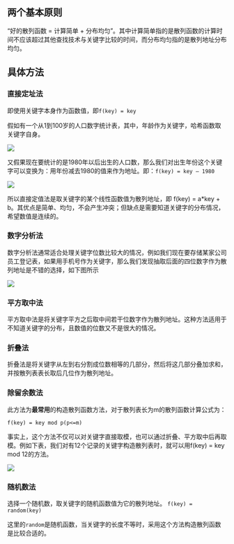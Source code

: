 ## 两个基本原则

“好的散列函数 = 计算简单 + 分布均匀”。其中计算简单指的是散列函数的计算时间不应该超过其他查找技术与关键字比较的时间，而分布均匀指的是散列地址分布均匀。

## 具体方法

### 直接定址法

即使用关键字本身作为函数值，即`f(key) = key`

假如有一个从1到100岁的人口数字统计表，其中，年龄作为关键字，哈希函数取关键字自身。 

![](https://youpaiyun.zongqilive.cn/image/006tKfTcly1g0ewn3huiaj30k00bwdg4.jpg)

又假果现在要统计的是1980年以后出生的人口数，那么我们对出生年份这个关键字可以变换为：用年份减去1980的值来作为地址。即：`f(key) = key – 1980 `

![](https://youpaiyun.zongqilive.cn/image/006tKfTcly1g0ewnsu33oj30k00aajrp.jpg)

所以直接定值法是取关键字的某个线性函数值为散列地址，即 f(key) = a*key + b。其优点是简单、均匀，不会产生冲突；但缺点是需要知道关键字的分布情况，希望数值是连续的。

### 数字分析法

数字分析法通常适合处理关键字位数比较大的情况，例如我们现在要存储某家公司员工登记表，如果用手机号作为关键字，那么我们发现抽取后面的四位数字作为散列地址是不错的选择，如下图所示 

![](https://youpaiyun.zongqilive.cn/image/006tKfTcly1g0ewou5ovmj30k0047glm.jpg)

### 平方取中法

平方取中法是将关键字平方之后取中间若干位数字作为散列地址。这种方法适用于不知道关键字的分布，且数值的位数又不是很大的情况。

### 折叠法

折叠法是将关键字从左到右分割成位数相等的几部分，然后将这几部分叠加求和，并按散列表表长取后几位作为散列地址。

### 除留余数法

此方法为**最常用**的构造散列函数方法，对于散列表长为m的散列函数计算公式为： 

`f(key) = key mod p(p<=m)`

事实上，这个方法不仅可以对关键字直接取模，也可以通过折叠、平方取中后再取模。例如下表，我们对有12个记录的关键字构造散列表时，就可以用f(key) = key mod 12的方法。 

![](https://youpaiyun.zongqilive.cn/image/006tKfTcly1g0ewqb155aj30k002ejre.jpg)

### 随机数法

选择一个随机数，取关键字的随机函数值为它的散列地址。 `f(key) = random(key)`

这里的`random`是随机函数，当关键字的长度不等时，采用这个方法构造散列函数是比较合适的。











